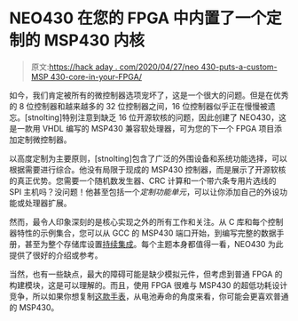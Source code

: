# NEO430 在您的 FPGA 中内置了一个定制的 MSP430 内核

> 原文:[https://hack aday . com/2020/04/27/neo 430-puts-a-custom-MSP 430-core-in-your-FPGA/](https://hackaday.com/2020/04/27/neo430-puts-a-custom-msp430-core-in-your-fpga/)

如今，我们肯定被所有的微控制器选项宠坏了，这是一个很大的问题。但是在优秀的 8 位控制器和越来越多的 32 位控制器之间，16 位控制器似乎正在慢慢被遗忘。[stnolting]特别注意到缺乏 16 位开源软核的问题，因此创建了 NEO430，这是一款用 VHDL 编写的 MSP430 兼容软处理器，可为您的下一个 FPGA 项目添加定制微控制器。

以高度定制为主要原则，[stnolting]包含了广泛的外围设备和系统功能选择，可以根据需要进行综合。他没有局限于现成的 MSP430 控制器，而是展示了开源软核的真正优势。您需要一个随机数发生器、CRC 计算和一个带六条专用片选线的 SPI 主机吗？没问题！他甚至包括一个*定制功能单元*，可以让你添加自己的外设功能或处理器扩展。

然而，最令人印象深刻的是核心实现之外的所有工作和关注。从 C 库和每个控制器特性的示例集合，您可以从 GCC 的 MSP430 端口开始，到编写完整的数据手册，甚至为整个存储库设置[持续集成](https://hackaday.com/2020/01/06/continuous-integration-what-it-is-and-why-you-need-it/)。每个主题本身都值得一看，NEO430 为此提供了很好的介绍或参考。

当然，也有一些缺点，最大的障碍可能是缺少模拟元件，但考虑到普通 FPGA 的构建模块，这是可以理解的。而且，使用 FPGA 很难与 MSP430 的超低功耗设计竞争，所以如果你想复制[这款手表](https://hackaday.com/2019/08/22/returning-digital-watches-to-the-analog-age-enter-the-charliewatch/)，从电池寿命的角度来看，你可能会更喜欢普通的 MSP430。